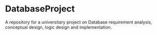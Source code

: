 # DatabaseProject

A repository for a universitary project on Database requirement analysis, conceptual design, logic design and implementation.
